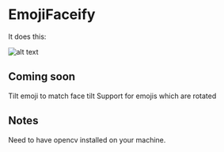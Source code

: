 # EmojiFaceify
It does this:

![alt text](https://puu.sh/vDCuu/c08b05fb49.jpg)
## Coming soon
Tilt emoji to match face tilt
Support for emojis which are rotated

## Notes
Need to have opencv installed on your machine.
